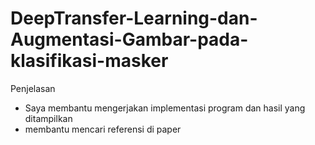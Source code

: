 # DeepTransfer-Learning-dan-Augmentasi-Gambar-pada-klasifikasi-masker
Penjelasan
- Saya membantu mengerjakan implementasi program dan hasil yang ditampilkan
- membantu mencari referensi di paper
